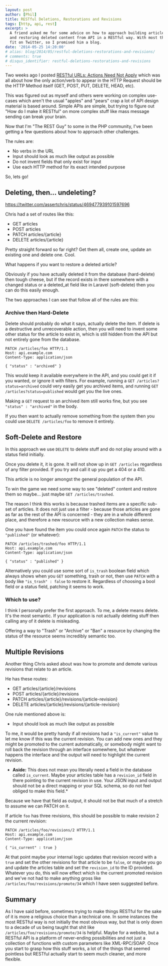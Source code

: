 ```yaml
---
layout: post
author: [Phil]
title: RESTful Deletions, Restorations and Revisions
tags: [http, api, rest]
excerpt: >
  A friend asked me for some advice on how to approach building article revisions
  and restoring deleted content from API in a RESTful way. With most things, it didn't
  fit on Twitter, so I promised him a blog. 
date: '2014-05-25 14:20:00'
# alias: blog/2014/05/restful-deletions-restorations-and-revisions/
# comments: true
# disqus_identifier: restful-deletions-restorations-and-revisions
---
```


Two weeks ago I posted [RESTful URLs: Actions Need Not Apply](/blog/2014/05/restful-urls-actions-need-not-apply) which was all about how the only action/verb to appear in the HTTP Request should be the HTTP Method itself (GET, POST, PUT, DELETE, HEAD, etc).

This was figured out as myself and others were working on complex use-cases which aren't the usual "apples" and "pears" crap a lot of API design material is based around. Simple APIs are simple, but trying to figure out "How do I make it RESTful" on more complex stuff like mass message sending can break your brain.

Now that I'm "The REST Guy" to some in the PHP community, I've been getting a few questions about how to approach other challenges.

The rules are:

* No verbs in the URL
* Input should look as much like output as possible
* Do not invent fields that only exist for input
* Use each HTTP method for its exact intended purpose

So, lets go!

## Deleting, then... undeleting?

https://twitter.com/assertchris/status/469477939101597696

Chris had a set of routes like this:

* GET articles
* POST articles
* PATCH articles/{article}
* DELETE articles/{article}

Pretty straight forward so far right? Get them all, create one, update an existing one and delete one. Cool.

What happens if you want to restore a deleted article?

Obviously if you have actually deleted it from the database (hard-delete) then tough cheese, but if the record exists in there somewhere
with a changed status or a deleted_at field like in Laravel (soft-delete) then you can do this easily enough.

The two approaches I can see that follow all of the rules are this:

### Archive then Hard-Delete

Delete should probably do what it says, actually delete the item. If delete is a destructive and unrecoverable action, then you will need to invent some other status for the article to exist in, which is still hidden from the API but not entirely gone from the database.

~~~ http
PATCH /articles/foo HTTP/1.1  
Host: api.example.com  
Content-Type: application/json  

{ "status" : "archived" }  
~~~

This would keep it available everywhere in the API, and you could get it if you wanted, or ignore it with filters. For example, running a `GET /articles?status=archived` could very easily get you archived items, and running `GET /articles?status=published` would get you the live ones.

Making a `GET` request to an archived item still works fine, but you see `"status" : "archived"` in the body.

If you then want to actually remove something from the system then you could use `DELETE /articles/foo` to remove it entirely.


## Soft-Delete and Restore

In this approach we use `DELETE` to delete stuff and do not play around with a status field initially.

Once you delete it, it is gone. It will not show up in `GET /articles` regardless of any filter provided. If you try and call it up you get a 404 or a 410.

This article is no longer amongst the general population of the API.

To win the game we need some way to see "deleted" content and restore them so maybe... just maybe `GET /articles/trashed`.

The reason I think this works is because trashed items are a specific sub-set of articles. It does not just use a filter - because those articles are gone as far as the rest of the API is concerned - they are in a whole different place, and therefore a new resource with a new collection makes sense.

One you have found the item you could once again `PATCH` the status to `"published"` (or whatever):

~~~ http
PATCH /articles/trashed/foo HTTP/1.1  
Host: api.example.com  
Content-Type: application/json  

{ "status" : "published" }  
~~~

Alternatively you could use some sort of `is_trash` boolean field which always shows when you `GET` something, trash or not, then use `PATCH` with a body like `"is_trash" : false` to restore it. Regardless of choosing a bool field or a status field, patching it seems to work.

### Which to use?

I think I personally prefer the first approach. To me, a delete means delete. It's the most semantic. If your application is not actually deleting stuff then calling any of it delete is misleading.

Offering a way to "Trash" or "Archive" or "Ban" a resource by changing the status of the resource seems incredibly semantic too.


## Multiple Revisions

Another thing Chris asked about was how to promote and demote various revisions that relate to an article.

He has these routes:

* GET articles/{article}/revisions
* POST articles/{article}/revisions
* PATCH articles/{article}/revisions/{article-revision}
* DELETE articles/{article}/revisions/{article-revision}

One rule mentioned above is:

* Input should look as much like output as possible

To me, it would be pretty handy if all revisions had a `"is_current"` value to let me know if this was the current revision. You can
add new ones and they might be promoted to the current automatically, or somebody might want to roll back the revision through an interface somewhere, but whatever happens the interface and the output will need to highlight the current revision.

* **Aside:** This does not mean you literally need a field in the database called `is_current`. Maybe your articles table has a `revision_id` field in there pointing to the current revision in use. Your JSON input and output should not be a direct mapping or your SQL schema, so do not feel obliged to make this field.*

Because we have that field as output, it should not be that much of a stretch to assume we can PATCH on it.

If article `foo` has three revisions, this should be possible to make revision 2 the current revision:

~~~ http
PATCH /articles/foo/revisions/2 HTTP/1.1  
Host: api.example.com  
Content-Type: application/json  

{ "is_current" : true }  
~~~

At that point maybe your internal logic updates that revision record with a `true` and set the other revisions for that article to be `false`, or maybe you go and update the articles table and set the `revision_id` to the ID provided. Whatever you do, this will now effect which is the current promoted revision and we've not had to make anything gross like `/articles/foo/revisions/promote/34` which I have seen suggested before.

## Summary

As I have said before, sometimes trying to make things RESTful for the sake of it is more a religious choice than a technical one. In some instances the most RESTful way is not initially the most obvious way, but that is only down to a decade of us being taught that shit like `/articles/foo/revisions/promote/34` is helpful. Maybe for a website, but a RESTful API is a platform of never-ending possibilities and not just a collection of functions with custom parameters like XML-RPC/SOAP. Once you start to grasp how this stuff works, a lot of the things that seemed pointless but RESTful actually start to seem much cleaner, and more flexible.
